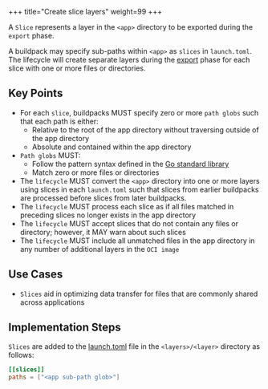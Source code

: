 +++
title="Create slice layers"
weight=99
+++

A `Slice` represents a layer in the `<app>` directory to be exported during the `export` phase.

<!--more-->

A buildpack may specify sub-paths within `<app>` as `slices` in `launch.toml`. The lifecycle will create separate layers during the [export](https://buildpacks.io/docs/for-buildpack-authors/concepts/lifecycle-phases/#phase-5-export) phase for each slice with one or more files or directories.

## Key Points

* For each `slice`, buildpacks MUST specify zero or more `path globs` such that each path is either:
  * Relative to the root of the app directory without traversing outside of the app directory
  * Absolute and contained within the app directory
* `Path globs` MUST:
  * Follow the pattern syntax defined in the [Go standard library](https://golang.org/pkg/path/filepath/#Match)
  * Match zero or more files or directories
* The `lifecycle` MUST convert the `<app>` directory into one or more layers using slices in each `launch.toml` such that slices from earlier buildpacks are processed before slices from later buildpacks.
* The `lifecycle` MUST process each slice as if all files matched in preceding slices no longer exists in the app directory
* The `lifecycle` MUST accept slices that do not contain any files or directory; however, it MAY warn about such slices
* The `lifecycle` MUST include all unmatched files in the app directory in any number of additional layers in the `OCI image`

## Use Cases

* `Slices` aid in optimizing data transfer for files that are commonly shared across applications

## Implementation Steps

`Slices` are added to the [launch.toml](https://github.com/buildpacks/spec/blob/main/buildpack.md#launchtoml-toml) file in the `<layers>/<layer>` directory as follows:

```toml
[[slices]]
paths = ["<app sub-path glob>"]
```
